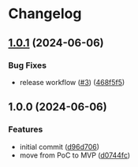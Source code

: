 # Changelog

## [1.0.1](https://github.com/xvzf/gobootme/compare/v1.0.0...v1.0.1) (2024-06-06)


### Bug Fixes

* release workflow ([#3](https://github.com/xvzf/gobootme/issues/3)) ([468f5f5](https://github.com/xvzf/gobootme/commit/468f5f52b8d95bec4a436496da64dcc52b76dfcf))

## 1.0.0 (2024-06-06)


### Features

* initial commit ([d96d706](https://github.com/xvzf/gobootme/commit/d96d706f3f1739b47e60e73c1b6d400bbeb2950b))
* move from PoC to MVP ([d0744fc](https://github.com/xvzf/gobootme/commit/d0744fc527067d4941df3f3ff96e0a9b4ee0e2c9))
